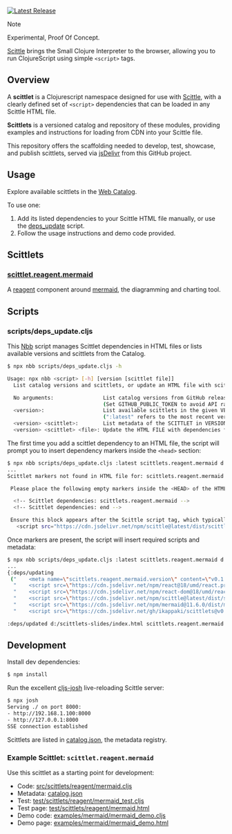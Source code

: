 [![Latest Release](https://img.shields.io/github/v/release/ikappaki/scittlets)](https://ikappaki.github.io/scittlets/)

> [!NOTE]
> Experimental, Proof Of Concept.

[Scittle](https://babashka.org/scittle/) brings the Small Clojure Interpreter to the browser, allowing you to run ClojureScript using simple `<script>` tags.

## Overview

A **scittlet** is a Clojurescript namespace designed for use with [Scittle](https://babashka.org/scittle/), with a clearly defined set of `<script>` dependencies that can be loaded in any Scittle HTML file.

**Scittlets** is a versioned catalog and repository of these modules, providing examples and instructions for loading from CDN into your Scittle file.

This repository offers the scaffolding needed to develop, test, showcase, and publish scittlets, served via [jsDelivr](https://www.jsdelivr.com/) from this GitHub project.

## Usage

Explore available scittlets in the [Web Catalog](https://ikappaki.github.io/scittlets/).

To use one:

1. Add its listed dependencies to your Scittle HTML file manually, or use the [deps_update](#scriptsdeps_updatecljs) script.
2. Follow the usage instructions and demo code provided.

## Scittlets

### [scittlet.reagent.mermaid](https://ikappaki.github.io/scittlets/test/scittlets/reagent/mermaid.html)

A [reagent](https://reagent-project.github.io/) component around [mermaid](https://mermaid.js.org/), the diagramming and charting tool.

## Scripts

### scripts/deps_update.cljs

This [Nbb](https://github.com/babashka/nbb) script manages Scittlet dependencies in HTML files or lists available versions and scittlets from the Catalog.

```bash
$ npx nbb scripts/deps_update.cljs -h

Usage: npx nbb <script> [-h] [version [scittlet file]]
  List catalog versions and scittlets, or update an HTML file with scittlet dependencies.

  No arguments:                List catalog versions from GitHub releases.
                               (Set GITHUB_PUBLIC_TOKEN to avoid API rate limits, no scopes needed)
  <version>:                   List available scittlets in the given VERSION.
                               (":latest" refers to the most recent version available)
  <version> <scittlet>:        List metadata of the SCITTLET in VERSION.
  <version> <scittlet> <file>: Update the HTML FILE with dependencies for the SCITTLET in VERSION.
```

The first time you add a scittlet dependency to an HTML file, the script will prompt you to insert dependency markers inside the `<head>` section:
```bash
$ npx nbb scripts/deps_update.cljs :latest scittlets.reagent.mermaid d:/scittlets-slides/index.html
...
Scittlet markers not found in HTML file for: scittlets.reagent.mermaid 

 Please place the following empty markers inside the <HEAD> of the HTML file, then rerun the script:

  <!-- Scittlet dependencies: scittlets.reagent.mermaid -->
  <!-- Scittlet dependencies: end -->

 Ensure this block appears after the Scittle script tag, which typically looks like:
   <script src="https://cdn.jsdelivr.net/npm/scittle@latest/dist/scittle.min.js" type="application/javascript"></script>
```

Once markers are present, the script will insert required scripts and metadata:
```bash
$ npx nbb scripts/deps_update.cljs :latest scittlets.reagent.mermaid d:/scittlets-slides/index.html
...
{:deps/updating
 ("    <meta name=\"scittlets.reagent.mermaid.version\" content=\"v0.1.0b2\">"
  "    <script src=\"https://cdn.jsdelivr.net/npm/react@18/umd/react.production.min.js\"></script>"
  "    <script src=\"https://cdn.jsdelivr.net/npm/react-dom@18/umd/react-dom.production.min.js\"></script>"
  "    <script src=\"https://cdn.jsdelivr.net/npm/scittle@latest/dist/scittle.reagent.min.js\"></script>"
  "    <script src=\"https://cdn.jsdelivr.net/npm/mermaid@11.6.0/dist/mermaid.min.js\"></script>"
  "    <script src=\"https://cdn.jsdelivr.net/gh/ikappaki/scittlets@v0.1.0b2/src/scittlets/reagent/mermaid.cljs\" type=\"application/x-scittle\"></script>")}

:deps/updated d:/scittlets-slides/index.html scittlets.reagent.mermaid
```

## Development

Install dev dependencies:
```bash
$ npm install
```

Run the excellent [cljs-josh](https://github.com/chr15m/cljs-josh) live-reloading Scittle server:
```bash
$ npx josh
Serving ./ on port 8000:
- http://192.168.1.100:8000
- http://127.0.0.1:8000
SSE connection established
```

Scittlets are listed in [catalog.json](catalog.json), the metadata registry.

### Example Scittlet: `scittlet.reagent.mermaid`

Use this scittlet as a starting point for development:
* Code: [src/scittlets/reagent/mermaid.cljs](src/scittlets/reagent/mermaid.cljs)
* Metadata: [catalog.json](catalog.json)
* Test: [test/scittlets/reagent/mermaid_test.cljs](test/scittlets/reagent/mermaid_test.cljs)
* Test page: [test/scittlets/reagent/mermaid.html](test/scittlets/reagent/mermaid.html)
* Demo code: [examples/mermaid/mermaid_demo.cljs](examples/mermaid/mermaid_demo.cljs)
* Demo page: [examples/mermaid/mermaid_demo.html](examples/mermaid/mermaid_demo.html)

